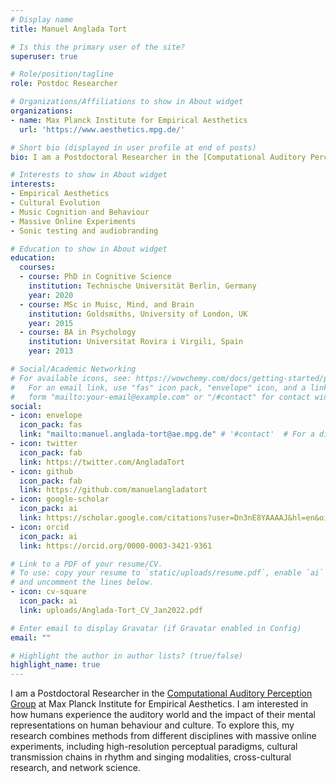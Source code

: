 ```yaml
---
# Display name
title: Manuel Anglada Tort

# Is this the primary user of the site?
superuser: true

# Role/position/tagline
role: Postdoc Researcher

# Organizations/Affiliations to show in About widget
organizations:
- name: Max Planck Institute for Empirical Aesthetics
  url: 'https://www.aesthetics.mpg.de/'

# Short bio (displayed in user profile at end of posts)
bio: I am a Postdoctoral Researcher in the [Computational Auditory Perception Group](https://www.aesthetics.mpg.de/en/research/research-group-computational-auditory-perception.html) at Max Planck Institute for Empirical Aesthetics. I am interested in how humans experience the auditory world and the impact of their mental representations on human behaviour and culture. To explore this, my research combines methods from different disciplines with massive online experiments, including high-resolution perceptual paradigms, cultural transmission chains in rhythm and singing modalities, cross-cultural research, and network science.

# Interests to show in About widget
interests:
- Empirical Aesthetics
- Cultural Evolution
- Music Cognition and Behaviour
- Massive Online Experiments
- Sonic testing and audiobranding

# Education to show in About widget
education:
  courses:
  - course: PhD in Cognitive Science
    institution: Technische Universität Berlin, Germany
    year: 2020
  - course: MSc in Muisc, Mind, and Brain
    institution: Goldsmiths, University of London, UK
    year: 2015
  - course: BA in Psychology
    institution: Universitat Rovira i Virgili, Spain
    year: 2013

# Social/Academic Networking
# For available icons, see: https://wowchemy.com/docs/getting-started/page-builder/#icons
#   For an email link, use "fas" icon pack, "envelope" icon, and a link in the
#   form "mailto:your-email@example.com" or "/#contact" for contact widget.
social:
- icon: envelope
  icon_pack: fas
  link: "mailto:manuel.anglada-tort@ae.mpg.de" # '#contact'  # For a direct email link, use "mailto:test@example.org".
- icon: twitter
  icon_pack: fab
  link: https://twitter.com/AngladaTort
- icon: github
  icon_pack: fab
  link: https://github.com/manuelangladatort
- icon: google-scholar
  icon_pack: ai
  link: https://scholar.google.com/citations?user=Dn3nE8YAAAAJ&hl=en&oi=ao
- icon: orcid
  icon_pack: ai
  link: https://orcid.org/0000-0003-3421-9361

# Link to a PDF of your resume/CV.
# To use: copy your resume to `static/uploads/resume.pdf`, enable `ai` icons in `params.toml`, 
# and uncomment the lines below.
- icon: cv-square
  icon_pack: ai
  link: uploads/Anglada-Tort_CV_Jan2022.pdf

# Enter email to display Gravatar (if Gravatar enabled in Config)
email: ""

# Highlight the author in author lists? (true/false)
highlight_name: true
---
```


I am a Postdoctoral Researcher in the [Computational Auditory Perception Group](https://www.aesthetics.mpg.de/en/research/research-group-computational-auditory-perception.html) at Max Planck Institute for Empirical Aesthetics. I am interested in how humans experience the auditory world and the impact of their mental representations on human behaviour and culture. To explore this, my research combines methods from different disciplines with massive online experiments, including high-resolution perceptual paradigms, cultural transmission chains in rhythm and singing modalities, cross-cultural research, and network science.